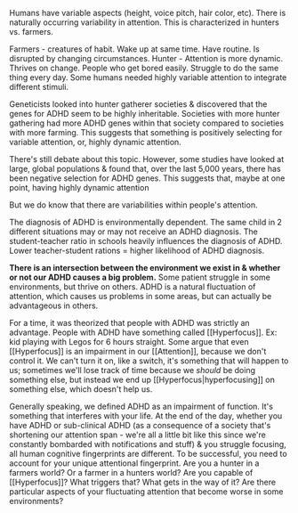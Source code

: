 Humans have variable aspects (height, voice pitch, hair color, etc).
There is naturally occurring variability in attention. This is characterized in hunters vs. farmers.

Farmers - creatures of habit. Wake up at same time. Have routine. Is disrupted by changing circumstances.
Hunter - Attention is more dynamic. Thrives on change. People who get bored easily. Struggle to do the same thing every day.
Some humans needed highly variable attention to integrate different stimuli.

Geneticists looked into hunter gatherer societies & discovered that the genes for ADHD seem to be highly inheritable.
	Societies with more hunter gathering had more ADHD genes within that society compared to societies with more farming. This suggests that something is positively selecting for variable attention, or, highly dynamic attention.

There's still debate about this topic. However, some studies have looked at large, global populations & found that, over the last 5,000 years, there has been negative selection for ADHD genes. This suggests that, maybe at one point, having highly dynamic attention

But we do know that there are variabilities within people's attention.

The diagnosis of ADHD is environmentally dependent. The same child in 2 different situations may or may not receive an ADHD diagnosis.
	The student-teacher ratio in schools heavily influences the diagnosis of ADHD. Lower teacher-student rations = higher likelihood of ADHD diagnosis.

**There is an intersection between the environment we exist in & whether or not our ADHD causes a big problem.**
	Some patient struggle in some environments, but thrive on others. ADHD is a natural fluctuation of attention, which causes us problems in some areas, but can actually be advantageous in others.

For a time, it was theorized that people with ADHD was strictly an advantage. People with ADHD have something called [[Hyperfocus]]. Ex: kid playing with Legos for 6 hours straight.
	Some argue that even [[Hyperfocus]] is an impairment in our [[Attention]], because we don't control it. We can't turn it on, like a switch, it's something that will happen to us; sometimes we'll lose track of time because we *should* be doing something else, but instead we end up [[Hyperfocus|hyperfocusing]] on something else, which doesn't help us.

Generally speaking, we defined ADHD as an impairment of function. It's something that interferes with your life. At the end of the day, whether you have ADHD or sub-clinical ADHD (as a consequence of a society that's shortening our attention span - we're all a little bit like this since we're constantly bombarded with notifications and stuff) & you struggle focusing, all human cognitive fingerprints are different. To be successful, you need to account for your unique attentional fingerprint. Are you a hunter in a farmers world? Or a farmer in a hunters world? Are you capable of [[Hyperfocus]]? What triggers that? What gets in the way of it? Are there particular aspects of your fluctuating attention that become worse in some environments?